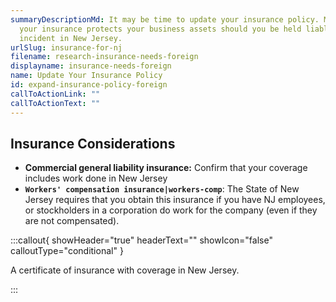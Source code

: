 ```yaml
---
summaryDescriptionMd: It may be time to update your insurance policy. Make sure
  your insurance protects your business assets should you be held liable for an
  incident in New Jersey.
urlSlug: insurance-for-nj
filename: research-insurance-needs-foreign
displayname: insurance-needs-foreign
name: Update Your Insurance Policy
id: expand-insurance-policy-foreign
callToActionLink: ""
callToActionText: ""
---
```

## Insurance Considerations

* **Commercial general liability insurance:** Confirm that your coverage includes work done in New Jersey
* **`Workers' compensation insurance|workers-comp`**: The State of New Jersey requires that you obtain this insurance if you have NJ employees, or stockholders in a corporation do work for the company (even if they are not compensated).

:::callout{ showHeader="true" headerText="" showIcon="false" calloutType="conditional" }

A certificate of insurance with coverage in New Jersey.

:::